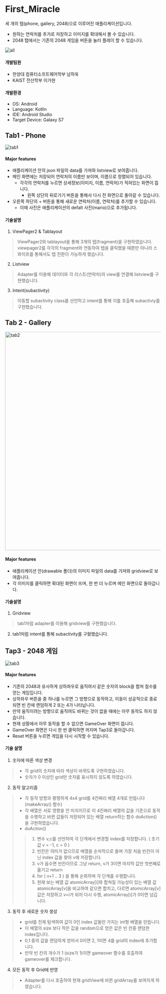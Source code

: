 # First_Miracle

세 개의 탭(phone, gallery, 2048)으로 이루어진 애플리케이션입니다.
+ 원하는 연락처를 추가로 저장하고 이미지를 확대해서 볼 수 있습니다.
+ 2048 탭에서는 기존의 2048 게임을 버튼을 눌러 플레이 할 수 있습니다.

![all](https://user-images.githubusercontent.com/105411573/177317662-860a6127-a29c-49bb-92e0-e6bf42a11ff2.jpeg)

#### 개발팀원
  + 한양대 컴퓨터소프트웨어학부 남하욱
  + KAIST 전산학부 이가현

#### 개발환경
  + OS: Android
  + Language: Kotlin
  + IDE: Android Studio
  + Target Device: Galaxy S7

## Tab1 - Phone

![tab1](https://user-images.githubusercontent.com/105411573/177317767-d0e96929-c196-4c7c-8728-07ebbb57855e.jpeg)

#### Major features
+ 애플리케이션 안의 json 파일의 data를 가져와 listview로 보여줍니다.
+ 메인 화면에는 저장되어 연락처의 이름만 보이며, 이름으로 정렬되어 있습니다.
  + 각각의 연락처를 누르면 상세정보(이미지, 이름, 연락처)가 적혀있는 화면이 뜹니다.
    + 왼쪽 상단의 뒤로가기 버튼을 통해서 다시 전 화면으로 돌아갈 수 있습니다.
+ 오른쪽 하단의 + 버튼을 통해 새로운 연락처(이름, 연락처)를 추가할 수 있습니다.
  + 이때 사진은 애플리케이션의 defalt 사진(mario)으로 추가됩니다.
  
#### 기술설명
1. ViewPager2 & Tablayout
> ViewPager2와 tablayout을 통해 3개의 탭(fragment)을 구현하였습니다. viewpager2를 각각의 fragment와 연동하여 탭을 클릭했을 때뿐만 아니라 스와이프를 통해서도 탭 전환이 가능하게 했습니다.
2. Listview
> Adapter를 이용해 데이터와 각 리스트(연락처)의 view를 연결해 listview를 구현했습니다.
3. Intent(subactivity)
> 이동할 subactivity class를 선언하고 intent를 통해 이를 호출해 subactiviy를 구현했습니다.

## Tab 2 - Gallery

<img width="704" alt="tab2" src="https://user-images.githubusercontent.com/105411573/177317810-792fa07c-bed3-4e68-af2e-ca32d79770b4.png">

#### Major features
+ 애플리케이션 안(drawable 폴더)의 이미지 파일의 data를 가져와 gridview로 보여줍니다.
+ 각 이미지를 클릭하면 확대된 화면이 뜨며, 한 번 더 누르며 메인 화면으로 돌아갑니다.

#### 기술설명
1. Gridview
> tab1처럼 adapter를 이용해 gridview를 구현했습니다.
2. tab1처럼 intent를 통해 subactivity를 구혔했습니다.

## Tap3 - 2048 게임

![tab3](https://user-images.githubusercontent.com/105411573/177319349-b50131e2-02f5-4349-b611-031ad3111182.jpeg)

#### Major features
+ 기존의 2048과 유사하게 상하좌우로 움직여서 같은 숫자의 block을 합쳐 점수를 얻는 게임입니다.
+ 상하좌우 버튼을 중 하나를 누르면 그 방향으로 동작하고, 이동이 성공적으로 종료되면 빈 칸에 랜덤하게 2 또는 4가 나타납니다.
+ 만약 움직이려는 방향으로 움직여도 바뀌는 것이 없을 때에는 아무 동작도 하지 않습니다.
+ 현재 상황에서 아무 동작을 할 수 없으면 GameOver 화면이 뜹니다.
+ GameOver 화면은 다시 한 번 클릭하면 꺼지며 Tap3로 돌아갑니다.
+ Reset 버튼을 누르면 게임을 다시 시작할 수 있습니다.


#### 기술 설명
1. 숫자에 따른 색상 변경
>+ 각 grid의 숫자에 따라 색상이 바뀌도록 구현하였습니다.
>+ 숫자가 0 이상인 grid만 숫자를 표시하지 않도록 하였습니다.

2. 동작 알고리즘
>+ 각 동작 방향과 평행하게 4x4 grid를 4칸짜리 배열 4개로 만듭니다(makeArray() 함수)
>+ 각 배열은 서로 영향을 안 미치지므로 이 4칸짜리 배열의 값을 기준으로 동작을 수행하고 바뀐 값들이 저장되어 있는 배열 return하는 함수 doAction()을 구현하였습니다.
>+ doAction()
>> 1) 변수 v,c를 선언하여 각 단계에서 변경할 index를 저장합니다. ( 초기값 v = -1, c = 0 )
>> 2) 빈칸은 의미가 없으므로 배열을 순차적으로 돌며 가장 처음 빈칸이 아닌 index 값을 찾아 v에 저장합니다.
>> 3) v가 음수면 빈칸이므로 그냥 return, v가 3이면 마지막 값만 첫번째로 옮기고 return
>> 4) for ( v+1 .. 3 ) 을 통해 순회하며 각 단계를 수행합니다.
>> 5) 현재 보는 배열 값 atomicArray[i]와 합쳐질 가능성이 있는 배열 값 atomicArray[v]을 비교하여 같으면 합치고, 다르면 atomicArray[v]값은 저장하고 v=i가 되어 다시 수행, atomicArray[i]가 0이면 넘깁니다.

3. 동작 후 새로운 숫자 생성
>+ grid를 전체 탐색하여 값이 0인 index 값들만 가지는 int형 배열을 만듭니다.
>+ 이 배열의 size 보다 작은 값을 random으로 얻은 값은 빈 칸중 랜덤한 index입니다.
>+ 0,1 중의 값을 랜덤하게 얻어서 0이면 2, 1이면 4를 grid의 index에 추가합니다.
>+ 만약 빈 칸의 개수가 1 (size가 1)이면 gameover 함수를 호출하여 gameover를 체크합니다.

4. 모든 동작 후 Grid에 반영
>+ Adapter를 다시 호출하여 현재 gridView에 바뀐 gridArray를 보여지게 하였습니다.
